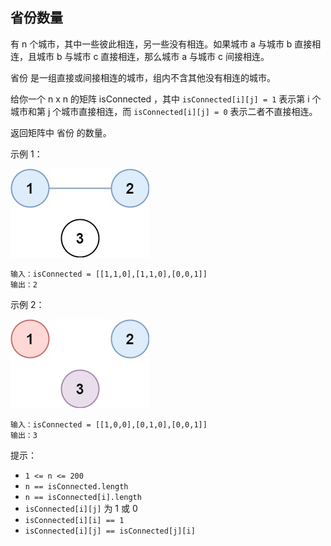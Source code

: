 ## 省份数量

有 n 个城市，其中一些彼此相连，另一些没有相连。如果城市 a 与城市 b 直接相连，且城市 b 与城市 c 直接相连，那么城市 a 与城市 c 间接相连。

省份 是一组直接或间接相连的城市，组内不含其他没有相连的城市。

给你一个 n x n 的矩阵 isConnected ，其中 `isConnected[i][j] = 1` 表示第 i 个城市和第 j 个城市直接相连，而 `isConnected[i][j] = 0` 表示二者不直接相连。

返回矩阵中 省份 的数量。

示例 1：

![](../images/547.number-of-provinces.png)
```
输入：isConnected = [[1,1,0],[1,1,0],[0,0,1]]
输出：2
```

示例 2：

![](../images/547.number-of-provinces_1.png)
```
输入：isConnected = [[1,0,0],[0,1,0],[0,0,1]]
输出：3
```

提示：

* `1 <= n <= 200`
* `n == isConnected.length`
* `n == isConnected[i].length`
* `isConnected[i][j]` 为 1 或 0
* `isConnected[i][i] == 1`
* `isConnected[i][j] == isConnected[j][i]`
